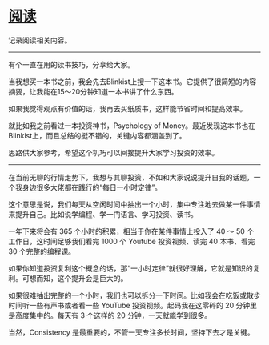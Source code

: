 # [阅读](https://github.com/flyfish321/gitblog/issues/15)

记录阅读相关内容。

---

有个一直在用的读书技巧，分享给大家。

当我想买一本书之前，我会先去Blinkist上搜一下这本书。它提供了很简短的内容摘要，让我能在15～20分钟知道一本书讲了什么东西。

如果我觉得观点有价值的话，我再去买纸质书，这样能节省时间和提高效率。

就比如我之前看过一本投资神书，Psychology of Money。最近发现这本书也在Blinkist上，而且总结的挺不错的，关键内容都涵盖到了。

思路供大家参考，希望这个机巧可以间接提升大家学习投资的效率。

---

在当前无聊的行情走势下，我想与其聊投资，不如和大家说说提升自我的话题，一个我身边很多大佬都在践行的“每日一小时定律”。

这个意思是说，我们每天从空闲时间中抽出一个小时，集中专注地去做某一件事情来提升自己。比如说学编程、学一门语言、学习投资、读书。

一年下来将会有 365 个小时的积累，相当于你在某件事情上投入了 40 ～ 50 个工作日，这时间足够我们看完 1000 个 Youtube 投资视频、读完 40 本书、看完 30 个完整的编程课。

如果你知道投资复利这个概念的话，那“一小时定律”就很好理解，它就是知识的复利。可想而知，这个提升会是巨大的。

如果很难抽出完整的一个小时，我们也可以拆分一下时间。比如我会在吃饭或散步时间听一些有声书或者看一些 YouTube 投资视频。起码我在这零碎的 20 分钟里是高度集中的。每天有 3 个这样的 20 分钟，一天就能学到很多。

当然，Consistency 是最重要的，不管一天专注多长时间，坚持下去才是关键。